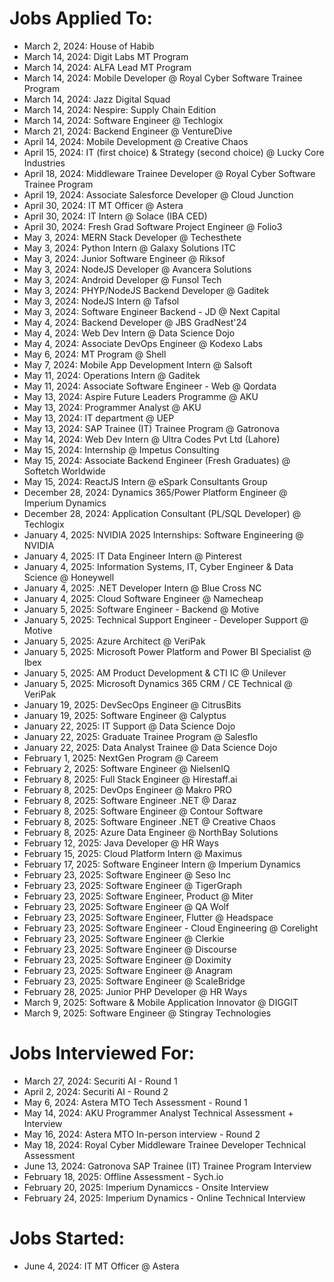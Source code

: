 # Jobs Applied To:
- March 2, 2024: House of Habib
- March 14, 2024: Digit Labs MT Program
- March 14, 2024: ALFA Lead MT Program
- March 14, 2024: Mobile Developer @ Royal Cyber Software Trainee Program
- March 14, 2024: Jazz Digital Squad
- March 14, 2024: Nespire: Supply Chain Edition
- March 14, 2024: Software Engineer @ Techlogix
- March 21, 2024: Backend Engineer @ VentureDive
- April 14, 2024: Mobile Development @ Creative Chaos
- April 15, 2024: IT (first choice) & Strategy (second choice) @ Lucky Core Industries
- April 18, 2024: Middleware Trainee Developer @ Royal Cyber Software Trainee Program
- April 19, 2024: Associate Salesforce Developer @ Cloud Junction
- April 30, 2024: IT MT Officer @ Astera
- April 30, 2024: IT Intern @ Solace (IBA CED)
- April 30, 2024: Fresh Grad Software Project Engineer @ Folio3
- May 3, 2024: MERN Stack Developer @ Techesthete
- May 3, 2024: Python Intern @ Galaxy Solutions ITC
- May 3, 2024: Junior Software Engineer @ Riksof
- May 3, 2024: NodeJS Developer @ Avancera Solutions
- May 3, 2024: Android Developer @ Funsol Tech
- May 3, 2024: PHYP/NodeJS Backend Developer @ Gaditek
- May 3, 2024: NodeJS Intern @ Tafsol
- May 3, 2024: Software Engineer Backend - JD @ Next Capital
- May 4, 2024: Backend Developer @ JBS GradNest'24
- May 4, 2024: Web Dev Intern @ Data Science Dojo
- May 4, 2024: Associate DevOps Engineer @ Kodexo Labs
- May 6, 2024: MT Program @ Shell
- May 7, 2024: Mobile App Development Intern @ Salsoft
- May 11, 2024: Operations Intern @ Gaditek
- May 11, 2024: Associate Software Engineer - Web @ Qordata
- May 13, 2024: Aspire Future Leaders Programme @ AKU
- May 13, 2024: Programmer Analyst @ AKU
- May 13, 2024: IT department @ UEP
- May 13, 2024: SAP Trainee (IT) Trainee Program @ Gatronova
- May 14, 2024: Web Dev Intern @ Ultra Codes Pvt Ltd (Lahore)
- May 15, 2024: Internship @ Impetus Consulting
- May 15, 2024: Associate Backend Engineer (Fresh Graduates) @ Softetch Worldwide
- May 15, 2024: ReactJS Intern @ eSpark Consultants Group
- December 28, 2024: Dynamics 365/Power Platform Engineer @ Imperium Dynamics
- December 28, 2024: Application Consultant (PL/SQL Developer) @ Techlogix
- January 4, 2025: NVIDIA 2025 Internships: Software Engineering @ NVIDIA
- January 4, 2025: IT Data Engineer Intern @ Pinterest
- January 4, 2025: Information Systems, IT, Cyber Engineer & Data Science @ Honeywell
- January 4, 2025: .NET Developer Intern @ Blue Cross NC
- January 4, 2025: Cloud Software Engineer @ Namecheap
- January 5, 2025: Software Engineer - Backend @ Motive
- January 5, 2025: Technical Support Engineer - Developer Support @ Motive
- January 5, 2025: Azure Architect @ VeriPak
- January 5, 2025: Microsoft Power Platform and Power BI Specialist @ Ibex
- January 5, 2025: AM Product Development & CTI IC @ Unilever
- January 5, 2025: Microsoft Dynamics 365 CRM / CE Technical @ VeriPak
- January 19, 2025: DevSecOps Engineer @ CitrusBits
- January 19, 2025: Software Engineer @ Calyptus
- January 22, 2025: IT Support @ Data Science Dojo
- January 22, 2025: Graduate Trainee Program @ Salesflo
- January 22, 2025: Data Analyst Trainee @ Data Science Dojo
- February 1, 2025: NextGen Program @ Careem
- February 2, 2025: Software Engineer @ NielsenIQ
- February 8, 2025: Full Stack Engineer @ Hirestaff.ai
- February 8, 2025: DevOps Engineer @ Makro PRO
- February 8, 2025: Software Engineer .NET @ Daraz
- February 8, 2025: Software Engineer @ Contour Software
- February 8, 2025: Software Engineer .NET @ Creative Chaos
- February 8, 2025: Azure Data Engineer @ NorthBay Solutions
- February 12, 2025: Java Developer @ HR Ways
- February 15, 2025: Cloud Platform Intern @ Maximus
- February 17, 2025: Software Engineer Intern @ Imperium Dynamics
- February 23, 2025: Software Engineer @ Seso Inc
- February 23, 2025: Software Engineer @ TigerGraph
- February 23, 2025: Software Engineer, Product @ Miter
- February 23, 2025: Software Engineer @ QA Wolf
- February 23, 2025: Software Engineer, Flutter @ Headspace
- February 23, 2025: Software Engineer - Cloud Engineering @ Corelight
- February 23, 2025: Software Engineer @ Clerkie
- February 23, 2025: Software Engineer @ Discourse
- February 23, 2025: Software Engineer @ Doximity
- February 23, 2025: Software Engineer @ Anagram
- February 23, 2025: Software Engineer @ ScaleBridge
- February 28, 2025: Junior PHP Developer @ HR Ways
- March 9, 2025: Software & Mobile Application Innovator @ DIGGIT
- March 9, 2025: Software Engineer @ Stingray Technologies


# Jobs Interviewed For:
- March 27, 2024: Securiti AI - Round 1
- April 2, 2024: Securiti AI - Round 2
- May 6, 2024: Astera MTO Tech Assessment - Round 1
- May 14, 2024: AKU Programmer Analyst Technical Assessment + Interview
- May 16, 2024: Astera MTO In-person interview - Round 2
- May 18, 2024: Royal Cyber Middleware Trainee Developer Technical Assessment
- June 13, 2024: Gatronova SAP Trainee (IT) Trainee Program Interview
- February 18, 2025: Offline Assessment - Sych.io
- February 20, 2025: Imperium Dynamiccs - Onsite Interview
- February 24, 2025: Imperium Dynamics - Online Technical Interview

# Jobs Started:
- June 4, 2024: IT MT Officer @ Astera
